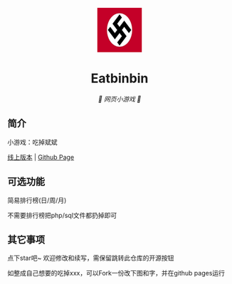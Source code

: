 <p align="center">
  <a href="https://xingye.me/game/eatkano"><img src="https://github.com/arcxingye/EatKano/blob/main/static/image/ClickBefore.png?raw=true" width="100" height="100" alt="EatKano"></a>
</p>
<div align="center">

# Eatbinbin

_🦌 网页小游戏 🥛_

</div>


## 简介

小游戏：吃掉斌斌

[线上版本](https://xingye.me/game/eatkano/index.php)
|
[Github Page](https://arcxingye.github.io/EatKano/index.html)

## 可选功能

简易排行榜(日/周/月)

不需要排行榜把php/sql文件都扔掉即可

## 其它事项

点下star吧~ 欢迎修改和续写，需保留跳转此仓库的开源按钮

如整成自己想要的吃掉xxx，可以Fork一份改下图和字，并在github pages运行
